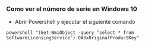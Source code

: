 ### Como ver el número de serie en Windows 10

- Abrir Powershell y ejecutar el siguiente comando

`powershell "(Get-WmiObject -query ‘select * from SoftwareLicensingService’).OA3xOriginalProductKey"`

